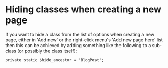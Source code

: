 # Hiding classes when creating a new page

If you want to hide a class from the list of options when creating a new page, either in 'Add new' or the right-click menu's 'Add new page here' list then this can be achieved by adding something like the following to a sub-class (or possibly the class itself):

    private static $hide_ancestor = 'BlogPost';
